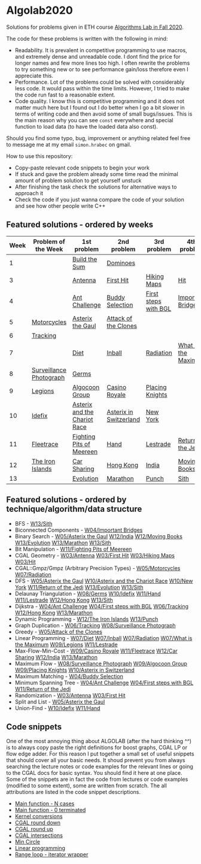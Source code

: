# Algolab2020
Solutions for problems given in ETH course [Algorithms Lab in Fall 2020](https://www.cadmo.ethz.ch/education/lectures/HS20/algolab/index.html).

The code for these problems is written with the following in mind:
- Readability. It is prevalent in competitive programming to use macros, and extremely dense and unreadable code. I dont find the price for longer names and few more lines too high. I often rewrite the problems to try something new or to see performance gain/loss therefore even I appreciate this.
- Performance. Lot of the problems could be solved with considerably less code. It would pass within the time limits. However, I tried to make the code run fast to a reasonable extent.
- Code quality. I know this is competitive programming and it does not matter much here but I found out I do better when I go a bit slower in terms of writing code and then avoid some of small bugs/issues. This is the main reason why you can see `const` everywhere and special function to load data (to have the loaded data also const).

Should you find some typo, bug, improvement or anything related feel free to message me at my email `simon.hrabec` on gmail.

How to use this repository:
- Copy-paste relevant code snippets to begin your work
- If stuck and gave the problem already some time read the minimal amount of problem solution to get yourself unstuck
- After finishing the task check the solutions for alternative ways to approach it
- Check the code if you just wanna compare the code of your solution and see how other people write C++

## Featured solutions - ordered by weeks
| Week | Problem of the Week | 1st problem | 2nd problem | 3rd problem | 4th problem |
| --- | --- | --- | --- | --- | --- |
| 1 | | [Build the Sum](https://github.com/simon-hrabec/Algolab2020/tree/main/problems/Week%2001%20-%20Build%20the%20Sum) | [Dominoes](https://github.com/simon-hrabec/Algolab2020/tree/main/problems/Week%2001%20-%20Dominoes) | | |
| 3 | | [Antenna](https://github.com/simon-hrabec/Algolab2020/tree/main/problems/Week%2003%20-%20Antenna) | [First Hit](https://github.com/simon-hrabec/Algolab2020/tree/main/problems/Week%2003%20-%20First%20Hit) | [Hiking Maps](https://github.com/simon-hrabec/Algolab2020/tree/main/problems/Week%2003%20-%20Hiking%20Maps) | [Hit](https://github.com/simon-hrabec/Algolab2020/tree/main/problems/Week%2003%20-%20Hit) |
| 4 | | [Ant Challenge](https://github.com/simon-hrabec/Algolab2020/tree/main/problems/Week%2004%20-%20Ant%20Challenge) | [Buddy Selection](https://github.com/simon-hrabec/Algolab2020/tree/main/problems/Week%2004%20-%20Buddy%20Selection) | [First steps with BGL](https://github.com/simon-hrabec/Algolab2020/tree/main/problems/Week%2004%20-%20First%20steps%20with%20BGL) | [Important Bridges](https://github.com/simon-hrabec/Algolab2020/tree/main/problems/Week%2004%20-%20Important%20Bridges) |
| 5 | [Motorcycles](https://github.com/simon-hrabec/Algolab2020/tree/main/problems/Week%2005%20PotW%20-%20Motorcycles) | [Asterix the Gaul](https://github.com/simon-hrabec/Algolab2020/tree/main/problems/Week%2005%20-%20Asterix%20the%20Gaul) | [Attack of the Clones](https://github.com/simon-hrabec/Algolab2020/tree/main/problems/Week%2005%20-%20Attack%20of%20the%20Clones) | | |
| 6 | [Tracking](https://github.com/simon-hrabec/Algolab2020/tree/main/problems/Week%2006%20PotW%20-%20Tracking) | | | | |
| 7 | | [Diet](https://github.com/simon-hrabec/Algolab2020/tree/main/problems/Week%2007%20-%20Diet) | [Inball](https://github.com/simon-hrabec/Algolab2020/tree/main/problems/Week%2007%20-%20Inball) | [Radiation](https://github.com/simon-hrabec/Algolab2020/tree/main/problems/Week%2007%20-%20Radiation) | [What is the Maximum](https://github.com/simon-hrabec/Algolab2020/tree/main/problems/Week%2007%20-%20What%20is%20the%20Maximum) |
| 8 | [Surveillance Photograph](https://github.com/simon-hrabec/Algolab2020/tree/main/problems/Week%2008%20PotW%20-%20Surveillance%20Photograph) | [Germs](https://github.com/simon-hrabec/Algolab2020/tree/main/problems/Week%2008%20-%20Germs) | | | |
| 9 | [Legions](https://github.com/simon-hrabec/Algolab2020/tree/main/problems/Week%2009%20PotW%20-%20Legions) | [Algocoon Group](https://github.com/simon-hrabec/Algolab2020/tree/main/problems/Week%2009%20-%20Algocoon%20Group) | [Casino Royale](https://github.com/simon-hrabec/Algolab2020/tree/main/problems/Week%2009%20-%20Casino%20Royale) | [Placing Knights](https://github.com/simon-hrabec/Algolab2020/tree/main/problems/Week%2009%20-%20Placing%20Knights) | |
| 10 | [Idefix](https://github.com/simon-hrabec/Algolab2020/tree/main/problems/Week%2010%20PotW%20-%20Idefix) | [Asterix and the Chariot Race](https://github.com/simon-hrabec/Algolab2020/tree/main/problems/Week%2010%20-%20Asterix%20and%20the%20Chariot%20Race) | [Asterix in Switzerland](https://github.com/simon-hrabec/Algolab2020/tree/main/problems/Week%2010%20-%20Asterix%20in%20Switzerland) | [New York](https://github.com/simon-hrabec/Algolab2020/tree/main/problems/Week%2010%20-%20New%20York) | |
| 11 | [Fleetrace](https://github.com/simon-hrabec/Algolab2020/tree/main/problems/Week%2011%20PotW%20-%20Fleetrace) | [Fighting Pits of Meereen](https://github.com/simon-hrabec/Algolab2020/tree/main/problems/Week%2011%20-%20Fighting%20Pits%20of%20Meereen) | [Hand](https://github.com/simon-hrabec/Algolab2020/tree/main/problems/Week%2011%20-%20Hand) | [Lestrade](https://github.com/simon-hrabec/Algolab2020/tree/main/problems/Week%2011%20-%20Lestrade) | [Return of the Jedi](https://github.com/simon-hrabec/Algolab2020/tree/main/problems/Week%2011%20-%20Return%20of%20the%20Jedi) |
| 12 | [The Iron Islands](https://github.com/simon-hrabec/Algolab2020/tree/main/problems/Week%2012%20PotW%20-%20The%20Iron%20Islands) | [Car Sharing](https://github.com/simon-hrabec/Algolab2020/tree/main/problems/Week%2012%20-%20Car%20Sharing) | [Hong Kong](https://github.com/simon-hrabec/Algolab2020/tree/main/problems/Week%2012%20-%20Hong%20Kong) | [India](https://github.com/simon-hrabec/Algolab2020/tree/main/problems/Week%2012%20-%20India) | [Moving Books](https://github.com/simon-hrabec/Algolab2020/tree/main/problems/Week%2012%20-%20Moving%20Books) |
| 13 | | [Evolution](https://github.com/simon-hrabec/Algolab2020/tree/main/problems/Week%2013%20-%20Evolution) | [Marathon](https://github.com/simon-hrabec/Algolab2020/tree/main/problems/Week%2013%20-%20Marathon) | [Punch](https://github.com/simon-hrabec/Algolab2020/tree/main/problems/Week%2013%20-%20Punch) | [Sith](https://github.com/simon-hrabec/Algolab2020/tree/main/problems/Week%2013%20-%20Sith) |

## Featured solutions - ordered by technique/algorithm/data structure
- BFS - [W13/Sith](https://github.com/simon-hrabec/Algolab2020/tree/main/problems/Week%2013%20-%20Sith)
- Biconnected Components - [W04/Important Bridges](https://github.com/simon-hrabec/Algolab2020/tree/main/problems/Week%2004%20-%20Important%20Bridges)
- Binary Search - [W05/Asterix the Gaul](https://github.com/simon-hrabec/Algolab2020/tree/main/problems/Week%2005%20-%20Asterix%20the%20Gaul) [W12/India](https://github.com/simon-hrabec/Algolab2020/tree/main/problems/Week%2012%20-%20India) [W12/Moving Books](https://github.com/simon-hrabec/Algolab2020/tree/main/problems/Week%2012%20-%20Moving%20Books) [W13/Evolution](https://github.com/simon-hrabec/Algolab2020/tree/main/problems/Week%2013%20-%20Evolution) [W13/Marathon](https://github.com/simon-hrabec/Algolab2020/tree/main/problems/Week%2013%20-%20Marathon) [W13/Sith](https://github.com/simon-hrabec/Algolab2020/tree/main/problems/Week%2013%20-%20Sith)
- Bit Manipulation - [W11/Fighting Pits of Meereen](https://github.com/simon-hrabec/Algolab2020/tree/main/problems/Week%2011%20-%20Fighting%20Pits%20of%20Meereen)
- CGAL Geometry - [W03/Antenna](https://github.com/simon-hrabec/Algolab2020/tree/main/problems/Week%2003%20-%20Antenna) [W03/First Hit](https://github.com/simon-hrabec/Algolab2020/tree/main/problems/Week%2003%20-%20First%20Hit) [W03/Hiking Maps](https://github.com/simon-hrabec/Algolab2020/tree/main/problems/Week%2003%20-%20Hiking%20Maps) [W03/Hit](https://github.com/simon-hrabec/Algolab2020/tree/main/problems/Week%2003%20-%20Hit)
- CGAL::Gmpz/Gmpz (Arbitrary Precision Types) - [W05/Motorcycles](https://github.com/simon-hrabec/Algolab2020/tree/main/problems/Week%2005%20PotW%20-%20Motorcycles) [W07/Radiation](https://github.com/simon-hrabec/Algolab2020/tree/main/problems/Week%2007%20-%20Radiation)
- DFS - [W05/Asterix the Gaul](https://github.com/simon-hrabec/Algolab2020/tree/main/problems/Week%2005%20-%20Asterix%20the%20Gaul) [W10/Asterix and the Chariot Race](https://github.com/simon-hrabec/Algolab2020/tree/main/problems/Week%2010%20-%20Asterix%20and%20the%20Chariot%20Race) [W10/New York](https://github.com/simon-hrabec/Algolab2020/tree/main/problems/Week%2010%20-%20New%20York) [W11/Return of the Jedi](https://github.com/simon-hrabec/Algolab2020/tree/main/problems/Week%2011%20-%20Return%20of%20the%20Jedi) [W13/Evolution](https://github.com/simon-hrabec/Algolab2020/tree/main/problems/Week%2013%20-%20Evolution) [W13/Sith](https://github.com/simon-hrabec/Algolab2020/tree/main/problems/Week%2013%20-%20Sith)
- Delaunay Triangulation - [W08/Germs](https://github.com/simon-hrabec/Algolab2020/tree/main/problems/Week%2008%20-%20Germs) [W10/Idefix](https://github.com/simon-hrabec/Algolab2020/tree/main/problems/Week%2010%20PotW%20-%20Idefix) [W11/Hand](https://github.com/simon-hrabec/Algolab2020/tree/main/problems/Week%2011%20-%20Hand) [W11/Lestrade](https://github.com/simon-hrabec/Algolab2020/tree/main/problems/Week%2011%20-%20Lestrade) [W12/Hong Kong](https://github.com/simon-hrabec/Algolab2020/tree/main/problems/Week%2012%20-%20Hong%20Kong) [W13/Sith](https://github.com/simon-hrabec/Algolab2020/tree/main/problems/Week%2013%20-%20Sith)
- Dijkstra - [W04/Ant Challenge](https://github.com/simon-hrabec/Algolab2020/tree/main/problems/Week%2004%20-%20Ant%20Challenge) [W04/First steps with BGL](https://github.com/simon-hrabec/Algolab2020/tree/main/problems/Week%2004%20-%20First%20steps%20with%20BGL) [W06/Tracking](https://github.com/simon-hrabec/Algolab2020/tree/main/problems/Week%2006%20PotW%20-%20Tracking) [W12/Hong Kong](https://github.com/simon-hrabec/Algolab2020/tree/main/problems/Week%2012%20-%20Hong%20Kong) [W13/Marathon](https://github.com/simon-hrabec/Algolab2020/tree/main/problems/Week%2013%20-%20Marathon)
- Dynamic Programming - [W12/The Iron Islands](https://github.com/simon-hrabec/Algolab2020/tree/main/problems/Week%2012%20PotW%20-%20The%20Iron%20Islands) [W13/Punch](https://github.com/simon-hrabec/Algolab2020/tree/main/problems/Week%2013%20-%20Punch)
- Graph Duplication - [W06/Tracking](https://github.com/simon-hrabec/Algolab2020/tree/main/problems/Week%2006%20PotW%20-%20Tracking) [W08/Surveillance Photograph](https://github.com/simon-hrabec/Algolab2020/tree/main/problems/Week%2008%20PotW%20-%20Surveillance%20Photograph)
- Greedy - [W05/Attack of the Clones](https://github.com/simon-hrabec/Algolab2020/tree/main/problems/Week%2005%20-%20Attack%20of%20the%20Clones)
- Linear Programming - [W07/Diet](https://github.com/simon-hrabec/Algolab2020/tree/main/problems/Week%2007%20-%20Diet) [W07/Inball](https://github.com/simon-hrabec/Algolab2020/tree/main/problems/Week%2007%20-%20Inball) [W07/Radiation](https://github.com/simon-hrabec/Algolab2020/tree/main/problems/Week%2007%20-%20Radiation) [W07/What is the Maximum](https://github.com/simon-hrabec/Algolab2020/tree/main/problems/Week%2007%20-%20What%20is%20the%20Maximum) [W09/Legions](https://github.com/simon-hrabec/Algolab2020/tree/main/problems/Week%2009%20PotW%20-%20Legions) [W11/Lestrade](https://github.com/simon-hrabec/Algolab2020/tree/main/problems/Week%2011%20-%20Lestrade)
- Max-Flow-Min-Cost - [W09/Casino Royale](https://github.com/simon-hrabec/Algolab2020/tree/main/problems/Week%2009%20-%20Casino%20Royale) [W11/Fleetrace](https://github.com/simon-hrabec/Algolab2020/tree/main/problems/Week%2011%20PotW%20-%20Fleetrace) [W12/Car Sharing](https://github.com/simon-hrabec/Algolab2020/tree/main/problems/Week%2012%20-%20Car%20Sharing) [W12/India](https://github.com/simon-hrabec/Algolab2020/tree/main/problems/Week%2012%20-%20India) [W13/Marathon](https://github.com/simon-hrabec/Algolab2020/tree/main/problems/Week%2013%20-%20Marathon)
- Maximum Flow - [W08/Surveillance Photograph](https://github.com/simon-hrabec/Algolab2020/tree/main/problems/Week%2008%20PotW%20-%20Surveillance%20Photograph) [W09/Algocoon Group](https://github.com/simon-hrabec/Algolab2020/tree/main/problems/Week%2009%20-%20Algocoon%20Group) [W09/Placing Knights](https://github.com/simon-hrabec/Algolab2020/tree/main/problems/Week%2009%20-%20Placing%20Knights) [W10/Asterix in Switzerland](https://github.com/simon-hrabec/Algolab2020/tree/main/problems/Week%2010%20-%20Asterix%20in%20Switzerland)
- Maximum Matching - [W04/Buddy Selection](https://github.com/simon-hrabec/Algolab2020/tree/main/problems/Week%2004%20-%20Buddy%20Selection)
- Minimum Spanning Tree - [W04/Ant Challenge](https://github.com/simon-hrabec/Algolab2020/tree/main/problems/Week%2004%20-%20Ant%20Challenge) [W04/First steps with BGL](https://github.com/simon-hrabec/Algolab2020/tree/main/problems/Week%2004%20-%20First%20steps%20with%20BGL) [W11/Return of the Jedi](https://github.com/simon-hrabec/Algolab2020/tree/main/problems/Week%2011%20-%20Return%20of%20the%20Jedi)
- Randomization - [W03/Antenna](https://github.com/simon-hrabec/Algolab2020/tree/main/problems/Week%2003%20-%20Antenna) [W03/First Hit](https://github.com/simon-hrabec/Algolab2020/tree/main/problems/Week%2003%20-%20First%20Hit)
- Split and List - [W05/Asterix the Gaul](https://github.com/simon-hrabec/Algolab2020/tree/main/problems/Week%2005%20-%20Asterix%20the%20Gaul)
- Union-Find - [W10/Idefix](https://github.com/simon-hrabec/Algolab2020/tree/main/problems/Week%2010%20PotW%20-%20Idefix) [W11/Hand](https://github.com/simon-hrabec/Algolab2020/tree/main/problems/Week%2011%20-%20Hand)
## Code snippets
One of the most annoying thing about ALGOLAB (after the hard thinking ^^) is to always copy paste the right definitions for boost graphs, CGAL LP or flow edge adder. For this reason I put together a small set of useful snippets that should cover all your basic needs. It shoud prevent you from always searching the lecture notes or code examples for the relevant lines or going to the CGAL docs for basic syntax. You should find it here at one place. Some of the snippets are in fact the code from lectures or code examples (modified to some extent), some are written from scratch. The all attributions are listed in the code snippet descriptions.
- [Main function - N cases](https://github.com/simon-hrabec/Algolab2020/tree/main/code%20snippets#Main-function---N-cases)
- [Main function - 0 terminated](https://github.com/simon-hrabec/Algolab2020/tree/main/code%20snippets#Main-function---0-terminated)
- [Kernel conversions](https://github.com/simon-hrabec/Algolab2020/tree/main/code%20snippets#Kernel-conversions)
- [CGAL round down](https://github.com/simon-hrabec/Algolab2020/tree/main/code%20snippets#CGAL-round-down)
- [CGAL round up](https://github.com/simon-hrabec/Algolab2020/tree/main/code%20snippets#CGAL-round-up)
- [CGAL intersections](https://github.com/simon-hrabec/Algolab2020/tree/main/code%20snippets#CGAL-intersections)
- [Min Circle](https://github.com/simon-hrabec/Algolab2020/tree/main/code%20snippets#Min-Circle)
- [Linear programming](https://github.com/simon-hrabec/Algolab2020/tree/main/code%20snippets#Linear-programming)
- [Range loop - iterator wrapper](https://github.com/simon-hrabec/Algolab2020/tree/main/code%20snippets#Range-loop---iterator-wrapper)
